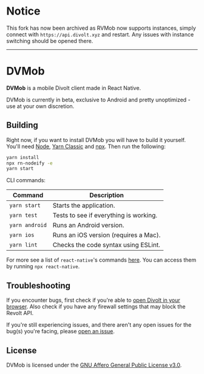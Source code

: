 # Notice
This fork has now been archived as RVMob now supports instances, simply connect with `https://api.divolt.xyz` and restart. Any issues with instance switching should be opened there.

--- 

# DVMob

**DVMob** is a mobile Divolt client made in React Native.

DVMob is currently in beta, exclusive to Android and pretty unoptimized - use at your own discretion.

## Building

Right now, if you want to install DVMob you will have to build it yourself. You'll need [Node](https://nodejs.org/en/), [Yarn Classic](https://classic.yarnpkg.com) and [npx](https://www.npmjs.com/package/npx). Then run the following:

```sh
yarn install
npx rn-nodeify -e
yarn start
```

CLI commands:

| Command        | Description                            |
| -------------- | -------------------------------------- |
| `yarn start`   | Starts the application.                |
| `yarn test`    | Tests to see if everything is working. |
| `yarn android` | Runs an Android version.               |
| `yarn ios`     | Runs an iOS version (requires a Mac).  |
| `yarn lint`    | Checks the code syntax using ESLint.   |

For more see a list of `react-native`'s commands [here](https://github.com/react-native-community/cli/blob/master/docs/commands.md). You can access them by running `npx react-native`.

## Troubleshooting

If you encounter bugs, first check if you're able to [open Divolt in your browser](https://divolt.xyz). Also check if you have any firewall settings that may block the Revolt API.

If you're still experiencing issues, and there aren't any open issues for the bug(s) you're facing, please [open an issue](https://github.com/fmhy/dvmob/issues).

## License

DVMob is licensed under the [GNU Affero General Public License v3.0](https://github.com/revoltchat/rvmob/blob/master/LICENSE).
